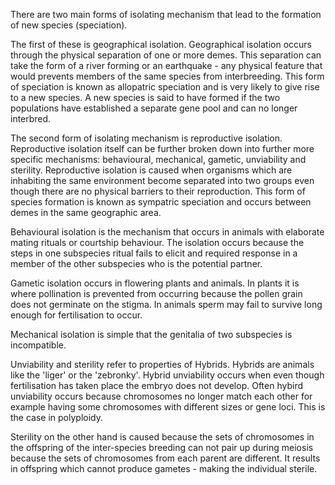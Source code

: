 There are two main forms of isolating mechanism that lead to the formation of new species (speciation).

The first of these is geographical isolation. Geographical isolation occurs through the physical separation of one or more demes. This separation can take the form of a river forming or an earthquake - any physical feature that would prevents members of the same species from interbreeding. This form of speciation is known as allopatric speciation and is very likely to give rise to a new species. A new species is said to have formed if the two populations have established a separate gene pool and can no longer interbred.

The second form of isolating mechanism is reproductive isolation. Reproductive isolation itself can be further broken down into further more specific mechanisms: behavioural, mechanical, gametic, unviability and sterility. Reproductive isolation is caused when organisms which are inhabiting the same environment become separated into two groups even though there are no physical barriers to their reproduction. This form of species formation is known as sympatric speciation and occurs between demes in the same geographic area.

Behavioural isolation is the mechanism that occurs in animals with elaborate mating rituals or courtship behaviour. The isolation occurs because the steps in one subspecies ritual fails to elicit and required response in a member of the other subspecies who is the potential partner.

Gametic isolation occurs in flowering plants and animals. In plants it is where pollination is prevented from occurring because the pollen grain does not germinate on the stigma. In animals sperm may fail to survive long enough for fertilisation to occur.

Mechanical isolation is simple that the genitalia of two subspecies is incompatible.

Unviability and sterility refer to properties of Hybrids. Hybrids are animals like the 'liger' or the 'zebronky'. Hybrid unviability occurs when even though fertilisation has taken place the embryo does not develop. Often hybird unviability occurs because chromosomes no longer match each other for example having some chromosomes with different sizes or gene loci. This is the case in polyploidy.

Sterility on the other hand is caused because the sets of chromosomes in the offspring of the inter-species breeding can not pair up during meiosis because the sets of chromosomes from each parent are different. It results in offspring which cannot produce gametes - making the individual sterile.